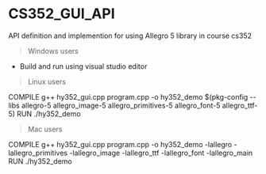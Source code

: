 # CS352_GUI_API
API definition and implemention for using Allegro 5 library in course cs352 


> Windows users

 - Build and run using visual studio editor



> Linux users

COMPILE
	g++ hy352_gui.cpp program.cpp -o hy352_demo  $(pkg-config --libs allegro-5 allegro_image-5 allegro_primitives-5 allegro_font-5 allegro_ttf-5)
RUN
	./hy352_demo



> Mac users

COMPILE
	g++ hy352_gui.cpp program.cpp  -o hy352_demo  -lallegro -lallegro_primitives -lallegro_image -lallegro_ttf -lallegro_font -lallegro_main
RUN
	./hy352_demo